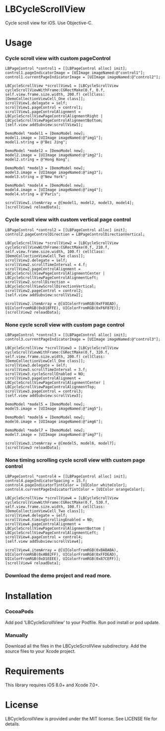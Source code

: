 LBCycleScrollView
==============

Cycle scroll view for iOS. Use Objective-C.

Usage
==============

### Cycle scroll view with custom pageControl

    LBPageControl *control1 = [[LBPageControl alloc] init];
    control1.pageIndicatorImage = [UIImage imageNamed:@"control1"];
    control1.currentPageIndicatorImage = [UIImage imageNamed:@"control2"];
    
    LBCycleScrollView *scrollView1 = [LBCycleScrollView cycleScrollViewWithFrame:CGRectMake(0.f, 0.f, self.view.frame.size.width, 200.f) cellClass:[DemoCollectionViewCell_One class]];
    scrollView1.delegate = self;
    scrollView1.pageControl = control1;
    scrollView1.pageControlAlignment = LBCycleScrollViewPageControlAlignmentRight | LBCycleScrollViewPageControlAlignmentBottom;
    [self.view addSubview:scrollView1];
    
    DemoModel *model1 = [DemoModel new];
    model1.image = [UIImage imageNamed:@"img1"];
    model1.string = @"Bei Jing";
    
    DemoModel *model2 = [DemoModel new];
    model2.image = [UIImage imageNamed:@"img2"];
    model2.string = @"Hong Kong";
    
    DemoModel *model3 = [DemoModel new];
    model3.image = [UIImage imageNamed:@"img3"];
    model3.string = @"New York";
    
    DemoModel *model4 = [DemoModel new];
    model4.image = [UIImage imageNamed:@"img4"];
    model4.string = @"Paris";
    
    scrollView1.itemArray = @[model1, model2, model3, model4];
    [scrollView1 reloadData];
    
### Cycle scroll view with custom vertical page control

    LBPageControl *control2 = [[LBPageControl alloc] init];
    control2.pageControlDirection = LBPageControlDirectionVertical;
    
    LBCycleScrollView *scrollView2 = [LBCycleScrollView cycleScrollViewWithFrame:CGRectMake(0.f, 210.f, self.view.frame.size.width, 100.f) cellClass:[DemoCollectionViewCell_Two class]];
    scrollView2.delegate = self;
    scrollView2.scrollTimeInterval = 4.f;
    scrollView2.pageControlAlignment = LBCycleScrollViewPageControlAlignmentCenter | LBCycleScrollViewPageControlAlignmentLeft;
    scrollView2.scrollDirection = LBCycleScrollViewScrollDirectionVertical;
    scrollView2.pageControl = control2;
    [self.view addSubview:scrollView2];
    
    scrollView2.itemArray = @[UIColorFromRGB(0xFF8EAD), UIColorFromRGB(0xD18FFE), UIColorFromRGB(0xF6F87E)];
    [scrollView2 reloadData];
    
### None cycle scroll view with custom page control

    LBPageControl *control3 = [[LBPageControl alloc] init];
    control3.currentPageIndicatorImage = [UIImage imageNamed:@"control3"];
    
    LBCycleScrollView *scrollView3 = [LBCycleScrollView cycleScrollViewWithFrame:CGRectMake(0.f, 320.f, self.view.frame.size.width, 200.f) cellClass:[DemoCollectionViewCell_One class]];
    scrollView3.delegate = self;
    scrollView3.scrollTimeInterval = 3.f;
    scrollView3.cycleScrollEnabled = NO;
    scrollView3.pageControlAlignment = LBCycleScrollViewPageControlAlignmentCenter | LBCycleScrollViewPageControlAlignmentTop;
    scrollView3.pageControl = control3;
    [self.view addSubview:scrollView3];
    
    DemoModel *model5 = [DemoModel new];
    model5.image = [UIImage imageNamed:@"img5"];
    
    DemoModel *model6 = [DemoModel new];
    model6.image = [UIImage imageNamed:@"img6"];
    
    DemoModel *model7 = [DemoModel new];
    model7.image = [UIImage imageNamed:@"img7"];
    
    scrollView3.itemArray = @[model5, model6, model7];
    [scrollView3 reloadData];
    
### None timing scrolling cycle scroll view with custom page control

    LBPageControl *control4 = [[LBPageControl alloc] init];
    control4.pageIndicatorSpacing = 15.f;
    control4.pageIndicatorTintColor = [UIColor whiteColor];
    control4.currentPageIndicatorTintColor = [UIColor orangeColor];
    
    LBCycleScrollView *scrollView4 = [LBCycleScrollView cycleScrollViewWithFrame:CGRectMake(0.f, 530.f, self.view.frame.size.width, 100.f) cellClass:[DemoCollectionViewCell_Two class]];
    scrollView4.delegate = self;
    scrollView4.timingScrollingEnabled = NO;
    scrollView4.pageControlAlignment = LBCycleScrollViewPageControlAlignmentBottom | LBCycleScrollViewPageControlAlignmentLeft;
    scrollView4.pageControl = control4;
    [self.view addSubview:scrollView4];
    
    scrollView4.itemArray = @[UIColorFromRGB(0xBABABA), UIColorFromRGB(0xAB82FF), UIColorFromRGB(0xFFDEAD), UIColorFromRGB(0xD1EEEE), UIColorFromRGB(0x87CEFF)];
    [scrollView4 reloadData];
    
### Download the demo project and read more.

Installation
==============

### CocoaPods

Add pod 'LBCycleScrollView' to your Podfile.
Run pod install or pod update.

### Manually

Download all the files in the LBCycleScrollView subdirectory.
Add the source files to your Xcode project.

Requirements
==============

This library requires iOS 8.0+ and Xcode 7.0+.

License
==============

LBCycleScrollView is provided under the MIT license. See LICENSE file for details.
